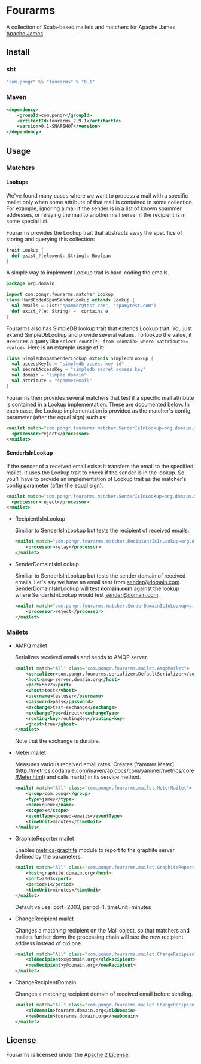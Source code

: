 # Fourarms

A collection of Scala-based mailets and matchers for Apache James [Apache James](http://james.apache.org).

## Install

### sbt 
```scala
"com.pongr" %% "fourarms" % "0.1"
```

### Maven

```xml
<dependency>
    <groupId>com.pongr</groupId>
    <artifactId>fourarms_2.9.1</artifactId>
    <version>0.1-SNAPSHOT</version>
</dependency>
```

## Usage

### Matchers

#### Lookups

We've found many cases where we want to process a mail with a specific mailet only when some attribute of that mail is contained in some collection. For example, ignoring a mail if the sender is in a list of known spammer addresses, or relaying the mail to another mail server if the recipient is in some special list.

Fourarms provides the Lookup trait that abstracts away the specifics of storing and querying this collection:

```scala
trait Lookup {
  def exist_?(element: String): Boolean
}
```

A simple way to implement Lookup trait is hard-coding the emails.

```scala
package org.domain

import com.pongr.fourarms.matcher.Lookup
class HardCodedSpamSenderLookup extends Lookup {
  val emails = List("spammer@test.com", "spam@test.com")
  def exist_?(e: String) =  contains e
}
```

Fourarms also has SimpleDB lookup trait that extends Lookup trait. You just extend SimpleDbLookup and provide several values. To lookup the value, it executes a query like ```select count(*) from <domain> where <attribute>=<value>```. Here is an example usage of it:

```scala
class SimpleDbSpamSenderLookup extends SimpleDbLookup {
  val accessKeyId = "simpledb access key id"
  val secretAccessKey = "simpledb secret access key"
  val domain = "simple domain"
  val attribute = "spammerEmail"
}
```

Fourarms then provides several matchers that test if a specific mail attribute is contained in a Lookup implementation. These are documented below. In each case, the Lookup implementation is provided as the matcher's config parameter (after the equal sign) such as:

```xml
<mailet match="com.pongr.fourarms.matcher.SenderIsInLookup=org.domain.HardCodedSpamSenderLookup" class="ToProcessor">
  <processor>reject</processor>
</mailet>
```

#### SenderIsInLookup

If the sender of a received email exists it transfers the email to the specified mailet. It uses the Lookup trait to check if the sender is in the lookup. So you'll have to provide an implementation of Lookup trait as the matcher's config parameter (after the equal sign).
  
```xml
<mailet match="com.pongr.fourarms.matcher.SenderIsInLookup=org.domain.SimpleDbSpamSenderLookup" class="ToProcessor">
  <processor>reject</processor>
</mailet>
```

* RecipientIsInLookup

  Similiar to SenderIsInLookup but tests the recipient of received emails.
  ```xml
  <mailet match="com.pongr.fourarms.matcher.RecipientIsInLookup=org.domain.RecipientLookup" class="ToProcessor">
      <processor>relay</processor>
  </mailet>
  ```

* SenderDomainIsInLookup

  Similiar to SenderIsInLookup but tests the sender domain of received emails. Let's say we have an email sent from sender@domain.com. SenderDomainIsInLookup will test **domain.com** against the lookup where SenderIsInLookup would test sender@domain.com.

  ```xml
  <mailet match="com.pongr.fourarms.matcher.SenderDomainIsInLookup=org.domain.SpamSenderDomainLookup" class="ToProcessor">
      <processor>reject</processor>
  </mailet>
  ```

### Mailets

* AMPQ mailet

  Serializes received emails and sends to AMQP server.
  ```xml
  <mailet match="All" class="com.pongr.fourarms.mailet.AmqpMailet">
      <serializer>com.pongr.fourarms.serializer.DefaultSerializer</serializer>
      <host>amqp-server.domain.org</host>
      <port>5672</port>
      <vhost>test</vhost>
      <username>testuser</username>
      <password>pass</password>
      <exchange>test-exchange</exchange>
      <exchangeType>direct</exchangeType>
      <routing-key>routingKey</routing-key>
      <ghost>true</ghost>
  </mailet>
  ```
  Note that the exchange is durable.

* Meter mailet

  Measures various received email rates. Creates [Yammer Meter] (http://metrics.codahale.com/maven/apidocs/com/yammer/metrics/core/Meter.html) and calls mark() in its service method. 
  ```xml
  <mailet match="All" class="com.pongr.fourarms.mailet.MeterMailet">
      <group>com.pongr</group>
      <type>james</type>
      <name>queue</name>
      <scope>x</scope>
      <eventType>queued-emails</eventType>
      <timeUnit>minutes</timeUnit>
  </mailet>
  ```

* GraphiteReporter mailet

  Enables [metrics-graphite](http://metrics.codahale.com/manual/graphite/) module to report to the graphite server defined by the parameters.
  ```xml
  <mailet match="All" class="com.pongr.fourarms.mailet.GraphiteReporterMailet">
      <host>graphite.domain.org</host>
      <port>2003</port>
      <period>1</period>
      <timeUnit>minutes</timeUnit>
  </mailet>
  ```
  Default values: port=2003, period=1, timeUnit=minutes

* ChangeRecipient mailet

  Changes a matching recipient on the Mail object, so that matchers and mailets further down the processing chain will see the new recipient address instead of old one.
  ```xml
  <mailet match="All" class="com.pongr.fourarms.mailet.ChangeRecipient">
      <oldRecipient>x@domain.org</oldRecipient>
      <newRecipient>y@domain.org</newRecipient>
  </mailet>
  ```

* ChangeRecipientDomain

  Changes a matching recipient domain of received email before sending.
  ```xml
  <mailet match="All" class="com.pongr.fourarms.mailet.ChangeRecipientDomain">
      <oldDomain>fourarm.domain.org</oldDomain>
      <newDomain>fourarms.domain.org</newDomain>
  </mailet>
  ```

## License

Fourarms is licensed under the [Apache 2 License](http://www.apache.org/licenses/LICENSE-2.0.txt).
